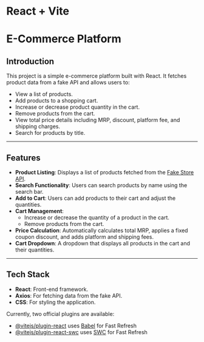 # React + Vite

# E-Commerce Platform

## Introduction

This project is a simple e-commerce platform built with React. It fetches product data from a fake API and allows users to:

- View a list of products.
- Add products to a shopping cart.
- Increase or decrease product quantity in the cart.
- Remove products from the cart.
- View total price details including MRP, discount, platform fee, and shipping charges.
- Search for products by title.

---

## Features

- **Product Listing**: Displays a list of products fetched from the [Fake Store API](https://fakestoreapi.com/).
- **Search Functionality**: Users can search products by name using the search bar.
- **Add to Cart**: Users can add products to their cart and adjust the quantities.
- **Cart Management**: 
  - Increase or decrease the quantity of a product in the cart.
  - Remove products from the cart.
- **Price Calculation**: Automatically calculates total MRP, applies a fixed coupon discount, and adds platform and shipping fees.
- **Cart Dropdown**: A dropdown that displays all products in the cart and their quantities.

---

## Tech Stack

- **React**: Front-end framework.
- **Axios**: For fetching data from the fake API.
- **CSS**: For styling the application.

Currently, two official plugins are available:

- [@vitejs/plugin-react](https://github.com/vitejs/vite-plugin-react/blob/main/packages/plugin-react/README.md) uses [Babel](https://babeljs.io/) for Fast Refresh
- [@vitejs/plugin-react-swc](https://github.com/vitejs/vite-plugin-react-swc) uses [SWC](https://swc.rs/) for Fast Refresh
